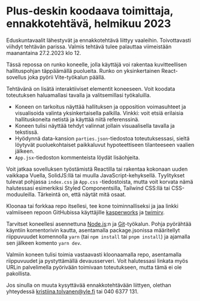 # Plus-deskin koodaava toimittaja, ennakkotehtävä, helmikuu 2023

Eduskuntavaalit lähestyvät ja ennakkotehtävä liittyy vaaleihin. Toivottavasti viihdyt tehtävän parissa. Valmis tehtävä tulee palauttaa viimeistään maanantaina 27.2.2023 klo 12.

Tässä repossa on runko koneelle, jolla käyttäjä voi rakentaa kuvitteellisen hallituspohjan täppäämällä puolueita. Runko on yksinkertainen React-sovellus joka pyörii Vite-työkalun päällä.

Tehtävänä on lisätä interaktiiviset elementit koneeseen. Voit koodata toteutuksen haluamallasi tavalla ja valitsemillasi työkaluilla.

- Koneen on tarkoitus näyttää hallituksen ja opposition voimasuhteet ja visualisoida valinta yksinkertaisella palkilla. Vinkki: voit etsiä erilaisia hallituskoneita netistä ja käyttää niitä referenssinä.
- Koneen tulisi näyttää tehdyt valinnat jollain visuaalisella tavalla ja tekstissä.
- Hyödynnä data-kansion `parties.json`-tiedostoa toteutuksessasi, sieltä löytyvät puoluekohtaiset paikkaluvut hypoteettiseen tilanteeseen vaalien jälkeen.
- `App.jsx`-tiedoston kommenteista löydät lisäohjeita.

Voit jatkaa sovelluksen työstämistä Reactilla tai rakentaa kokonaan uuden vaikkapa Vuella, SolidJS:llä tai muulla JavaScript-kehyksellä. Tyylitykset tulevat pohjassa `index.css` ja `App.css` -tiedostoista, mutta voit korvata nämä halutessasi esimerkiksi Styled Componentsilla, Tailwind CSS:llä tai CSS-moduuleilla. Tärkeintä on, että näytät mitä osaat.

Kloonaa tai forkkaa repo itsellesi, tee kone toiminnalliseksi ja jaa linkki valmiiseen repoon GitHubissa käyttäjille [kasperworks](https://github.com/kasperworks) ja [twimirv](https://github.com/twimirv).

Tarvitset koneellesi asennettuna [Node.js](https://nodejs.org/en/):n ja [Git](https://git-scm.com/)-työkalun. Pohja pyörähtää käyntiin komentorivin kautta, asentamalla package.jsonissa määritellyt riippuvuudet komennolla `yarn` (tai `npm install` tai `pnpm install`) ja ajamalla sen jälkeen komento `yarn dev`.

Valmiin koneen tulisi toimia vastaavasti kloonaamalla repo, asentamalla riippuvuudet ja pystyttämällä devausserveri. Voit halutessasi linkata myös URLin palvelimella pyörivään toimivaan toteutukseen, mutta tämä ei ole pakollista.

Jos sinulla on muuta kysyttävää ennakkotehtävään liittyen, olethan yhteydessä kristiina.tolvanen@yle.fi tai 040 6377 131.
